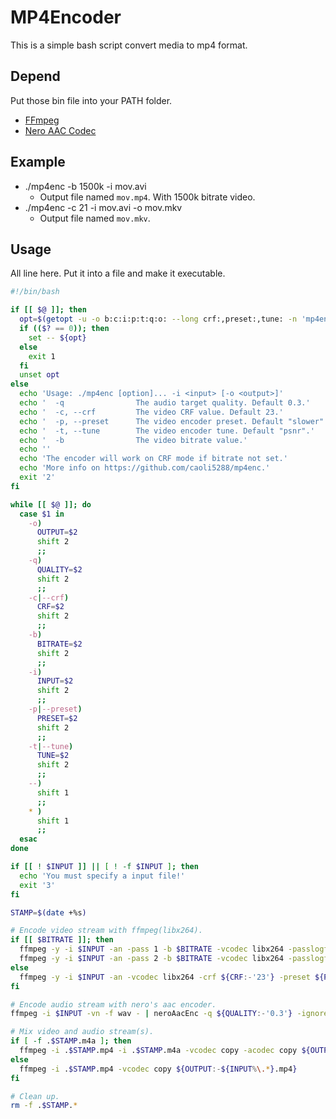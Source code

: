 # MP4Encoder
This is a simple bash script convert media to mp4 format.

## Depend
Put those bin file into your PATH folder.
- [FFmpeg](http://www.ffmpeg.org/)
- [Nero AAC Codec](http://www.nero.com/enu/company/about-nero/nero-aac-codec.php)

## Example
- ./mp4enc -b 1500k -i mov.avi
  - Output file named `mov.mp4`. With 1500k bitrate video.
- ./mp4enc -c 21 -i mov.avi -o mov.mkv
  - Output file named `mov.mkv`.
## Usage
All line here. Put it into a file and make it executable.
```Bash
#!/bin/bash

if [[ $@ ]]; then
  opt=$(getopt -u -o b:c:i:p:t:q:o: --long crf:,preset:,tune: -n 'mp4enc' -- $@)
  if (($? == 0)); then
    set -- ${opt}
  else
    exit 1
  fi
  unset opt
else
  echo 'Usage: ./mp4enc [option]... -i <input> [-o <output>]'
  echo '  -q                The audio target quality. Default 0.3.'
  echo '  -c, --crf         The video CRF value. Default 23.'
  echo '  -p, --preset      The video encoder preset. Default "slower".'
  echo '  -t, --tune        The video encoder tune. Default "psnr".'
  echo '  -b                The video bitrate value.'
  echo ''
  echo 'The encoder will work on CRF mode if bitrate not set.'
  echo 'More info on https://github.com/caoli5288/mp4enc.'
  exit '2'
fi

while [[ $@ ]]; do
  case $1 in
    -o)
      OUTPUT=$2
      shift 2
      ;;
    -q)
      QUALITY=$2
      shift 2
      ;;
    -c|--crf)
      CRF=$2
      shift 2
      ;;
    -b)
      BITRATE=$2
      shift 2
      ;;
    -i)
      INPUT=$2
      shift 2
      ;;
    -p|--preset)
      PRESET=$2
      shift 2
      ;;
    -t|--tune)
      TUNE=$2
      shift 2
      ;;
    --)
      shift 1
      ;;
    * )
      shift 1
      ;;
  esac
done

if [[ ! $INPUT ]] || [ ! -f $INPUT ]; then
  echo 'You must specify a input file!'
  exit '3'
fi

STAMP=$(date +%s)

# Encode video stream with ffmpeg(libx264).
if [[ $BITRATE ]]; then
  ffmpeg -y -i $INPUT -an -pass 1 -b $BITRATE -vcodec libx264 -passlogfile .$STAMP.log -tune ${TUNE:-'psnr'} .$STAMP.mp4 || exit 4
  ffmpeg -y -i $INPUT -an -pass 2 -b $BITRATE -vcodec libx264 -passlogfile .$STAMP.log -tune ${TUNE:-'psnr'} -preset ${PRESET:-'slower'} .$STAMP.mp4
else
  ffmpeg -y -i $INPUT -an -vcodec libx264 -crf ${CRF:-'23'} -preset ${PRESET:-'slower'} -tune ${TUNE:-'psnr'} .$STAMP.mp4 || exit 4
fi

# Encode audio stream with nero's aac encoder.
ffmpeg -i $INPUT -vn -f wav - | neroAacEnc -q ${QUALITY:-'0.3'} -ignorelength -if - -of .$STAMP.m4a

# Mix video and audio stream(s).
if [ -f .$STAMP.m4a ]; then
  ffmpeg -i .$STAMP.mp4 -i .$STAMP.m4a -vcodec copy -acodec copy ${OUTPUT:-${INPUT%\.*}.mp4}
else
  ffmpeg -i .$STAMP.mp4 -vcodec copy ${OUTPUT:-${INPUT%\.*}.mp4}
fi

# Clean up.
rm -f .$STAMP.*
```
